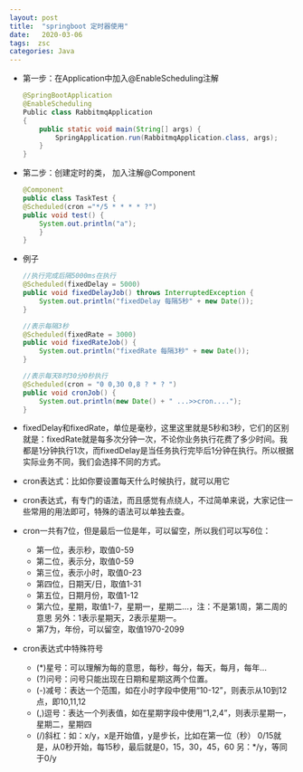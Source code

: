 ```yaml
---
layout: post
title:  "springboot 定时器使用"
date:   2020-03-06
tags:  zsc
categories: Java
---
```


* 第一步：在Application中加入@EnableScheduling注解

    ```Java
    @SpringBootApplication
    @EnableScheduling
    Public class RabbitmqApplication 
    {   
        public static void main(String[] args) {        
            SpringApplication.run(RabbitmqApplication.class, args);   
        }
    }
    ```
* 第二步：创建定时的类， 加入注解@Component
    ```Java
    @Component
    public class TaskTest {    
    @Scheduled(cron ="*/5 * * * * ?")    
    public void test() {        
        System.out.println("a");    
        }
    }

    ```
* 例子
    ```Java 
    //执行完成后隔5000ms在执行
    @Scheduled(fixedDelay = 5000)
    public void fixedDelayJob() throws InterruptedException {
        System.out.println("fixedDelay 每隔5秒" + new Date());
    }

    //表示每隔3秒
    @Scheduled(fixedRate = 3000)
    public void fixedRateJob() {
        System.out.println("fixedRate 每隔3秒" + new Date());
    }

    //表示每天8时30分0秒执行
    @Scheduled(cron = "0 0,30 0,8 ? * ? ")
    public void cronJob() {
        System.out.println(new Date() + " ...>>cron....");
    }
    ```

* fixedDelay和fixedRate，单位是毫秒，这里这里就是5秒和3秒，它们的区别就是：fixedRate就是每多次分钟一次，不论你业务执行花费了多少时间。我都是1分钟执行1次，而fixedDelay是当任务执行完毕后1分钟在执行。所以根据实际业务不同，我们会选择不同的方式。

* cron表达式：比如你要设置每天什么时候执行，就可以用它

* cron表达式，有专门的语法，而且感觉有点绕人，不过简单来说，大家记住一些常用的用法即可，特殊的语法可以单独去查。
* cron一共有7位，但是最后一位是年，可以留空，所以我们可以写6位：
    * 第一位，表示秒，取值0-59
    * 第二位，表示分，取值0-59
    * 第三位，表示小时，取值0-23
    * 第四位，日期天/日，取值1-31
    * 第五位，日期月份，取值1-12
    * 第六位，星期，取值1-7，星期一，星期二...，注：不是第1周，第二周的意思
            另外：1表示星期天，2表示星期一。
    * 第7为，年份，可以留空，取值1970-2099

* cron表达式中特殊符号
    * (*)星号：可以理解为每的意思，每秒，每分，每天，每月，每年...
    * (?)问号：问号只能出现在日期和星期这两个位置。
    * (-)减号：表达一个范围，如在小时字段中使用“10-12”，则表示从10到12点，即10,11,12
    * (,)逗号：表达一个列表值，如在星期字段中使用“1,2,4”，则表示星期一，星期二，星期四
    * (/)斜杠：如：x/y，x是开始值，y是步长，比如在第一位（秒） 0/15就是，从0秒开始，每15秒，最后就是0，15，30，45，60    另：*/y，等同于0/y